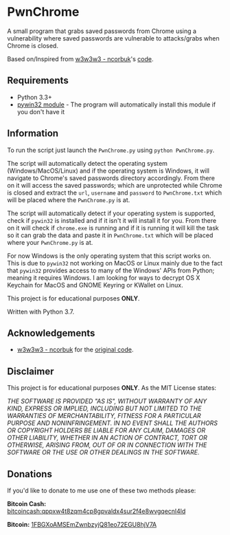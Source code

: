 # PwnChrome
A small program that grabs saved passwords from Chrome using a vulnerability where saved passwords are vulnerable to attacks/grabs when Chrome is closed.

Based on/Inspired from [w3w3w3 - ncorbuk](https://github.com/ncorbuk)'s [code](https://github.com/ncorbuk/Google-Chrome-Browser-Database-Hack).

## Requirements
- Python 3.3+
- [pywin32 module](https://github.com/mhammond/pywin32) - The program will automatically install this module if you don't have it

## Information
To run the script just launch the `PwnChrome.py` using `python PwnChrome.py`.

The script will automatically detect the operating system (Windows/MacOS/Linux) and if the operating system is Windows, it will navigate to Chrome's saved passwords directory accordingly. From there on it will access the saved passwords; which are unprotected while Chrome is closed and extract the `url`, `username` and `password` to `PwnChrome.txt` which will be placed where the `PwnChrome.py` is at. 

The script will automatically detect if your operating system is supported, check if `pywin32` is installed and if it isn't it will install it for you. From there on it will check if `chrome.exe` is running and if it is running it will kill the task so it can grab the data and paste it in `PwnChrome.txt` which will be placed where your `PwnChrome.py` is at.

For now Windows is the only operating system that this script works on. This is due to `pywin32` not working on MacOS or Linux mainly due to the fact that `pywin32` provides access to many of the Windows' APIs from Python; meaning it requires Windows. I am looking for ways to decrypt  OS X Keychain for MacOS and GNOME Keyring or KWallet on Linux. 

This project is for educational purposes **ONLY**.

Written with Python 3.7.

## Acknowledgements
- [w3w3w3 - ncorbuk](https://github.com/ncorbuk) for the [original code](https://github.com/ncorbuk/Google-Chrome-Browser-Database-Hack).

## Disclaimer
This project is for educational purposes **ONLY**. As the MIT License states:

_THE SOFTWARE IS PROVIDED "AS IS", WITHOUT WARRANTY OF ANY KIND, EXPRESS OR IMPLIED, INCLUDING BUT NOT LIMITED TO THE WARRANTIES OF MERCHANTABILITY, FITNESS FOR A PARTICULAR PURPOSE AND NONINFRINGEMENT. IN NO EVENT SHALL THE AUTHORS OR COPYRIGHT HOLDERS BE LIABLE FOR ANY CLAIM, DAMAGES OR OTHER LIABILITY, WHETHER IN AN ACTION OF CONTRACT, TORT OR OTHERWISE, ARISING FROM, OUT OF OR IN CONNECTION WITH THE SOFTWARE OR THE USE OR OTHER DEALINGS IN THE SOFTWARE._

## Donations
If you'd like to donate to me use one of these two methods please:

**Bitcoin Cash:** [bitcoincash:qppxw4t8zqm4cp8gpvaldx4sur2f4e8wvgqecnl4ld](https://i.imgur.com/rwIhn3b.png)

**Bitcoin:** [1FBGXoAMSEmZwnbzyjQ81eo72EGU8hjV7A](https://i.imgur.com/6wxQ9G0.png)
